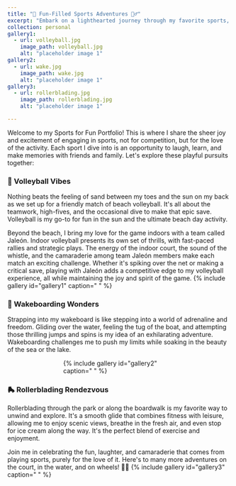 ```yaml
---
title: "🌟 Fun-Filled Sports Adventures 🚴‍♂️"
excerpt: "Embark on a lighthearted journey through my favorite sports, where fun reigns supreme! From casual volleyball matches on sun-kissed beaches to exhilarating wakeboard sessions and leisurely rollerblading in the park, discover the joy of staying active and embracing the spirit of play. <br/><img src='/images/volleyball.jpg' alt='Collage of Volleyball, Wakeboarding, and Rollerblading' style='border-radius: 8px; box-shadow: 0 4px 6px rgba(0,0,0,0.1);'>"
collection: personal
gallery1:
  - url: volleyball.jpg
    image_path: volleyball.jpg
    alt: "placeholder image 1"
gallery2:
  - url: wake.jpg
    image_path: wake.jpg
    alt: "placeholder image 1"
gallery3:
  - url: rollerblading.jpg
    image_path: rollerblading.jpg
    alt: "placeholder image 1"

---
```


Welcome to my Sports for Fun Portfolio! This is where I share the sheer joy and excitement of engaging in sports, not for competition, but for the love of the activity. Each sport I dive into is an opportunity to laugh, learn, and make memories with friends and family. Let's explore these playful pursuits together:

### 🏐 Volleyball Vibes

Nothing beats the feeling of sand between my toes and the sun on my back as we set up for a friendly match of beach volleyball. It's all about the teamwork, high-fives, and the occasional dive to make that epic save. Volleyball is my go-to for fun in the sun and the ultimate beach day activity.

Beyond the beach, I bring my love for the game indoors with a team called Jaleón. Indoor volleyball presents its own set of thrills, with fast-paced rallies and strategic plays. The energy of the indoor court, the sound of the whistle, and the camaraderie among team Jaleón members make each match an exciting challenge. Whether it's spiking over the net or making a critical save, playing with Jaleón adds a competitive edge to my volleyball experience, all while maintaining the joy and spirit of the game.
{% include gallery id="gallery1" caption=" " %}

### 🌊 Wakeboarding Wonders
Strapping into my wakeboard is like stepping into a world of adrenaline and freedom. Gliding over the water, feeling the tug of the boat, and attempting those thrilling jumps and spins is my idea of an exhilarating adventure. Wakeboarding challenges me to push my limits while soaking in the beauty of the sea or the lake.
<div style="max-width: 50%; margin: auto;">
  {% include gallery id="gallery2" caption=" " %}
</div>

### 🛼 Rollerblading Rendezvous
Rollerblading through the park or along the boardwalk is my favorite way to unwind and explore. It's a smooth glide that combines fitness with leisure, allowing me to enjoy scenic views, breathe in the fresh air, and even stop for ice cream along the way. It's the perfect blend of exercise and enjoyment.

Join me in celebrating the fun, laughter, and camaraderie that comes from playing sports, purely for the love of it. Here's to many more adventures on the court, in the water, and on wheels! 🎉🤗
{% include gallery id="gallery3" caption=" " %}
